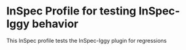 # InSpec Profile for testing InSpec-Iggy behavior

This InSpec profile tests the InSpec-Iggy plugin for regressions
